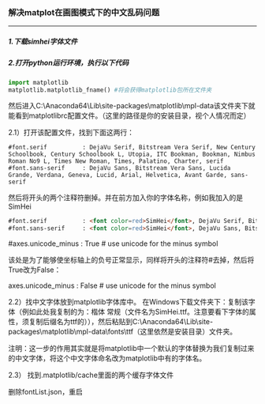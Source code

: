 ### 解决matplot在画图模式下的中文乱码问题

-----



##### 1.下载simhei字体文件
##### 2.打开python运行环境，执行以下代码

```	  python
import matplotlib
matplotlib.matplotlib_fname() #将会获得matplotlib包所在文件夹
```

然后进入C:\Anaconda64\Lib\site-packages\matplotlib\mpl-data该文件夹下就能看到matplotlibrc配置文件。（这里的路径是你的安装目录，视个人情况而定）

2.1）打开该配置文件，找到下面这两行：

    #font.serif          : DejaVu Serif, Bitstream Vera Serif, New Century Schoolbook, Century Schoolbook L, Utopia, ITC Bookman, Bookman, Nimbus Roman No9 L, Times New Roman, Times, Palatino, Charter, serif
    #font.sans-serif     : DejaVu Sans, Bitstream Vera Sans, Lucida Grande, Verdana, Geneva, Lucid, Arial, Helvetica, Avant Garde, sans-serif

然后将开头的两个注释符删掉。并在前方加入你的字体名称，例如我加入的是SimHei

```markdown
#font.serif          : <font color=red>SimHei</font>, DejaVu Serif, Bitstream Vera Serif, New Century Schoolbook, Century Schoolbook L, Utopia, ITC Bookman, Bookman, Nimbus Roman No9 L, Times New Roman, Times, Palatino, Charter, serif
#font.sans-serif     : <font color=red>SimHei</font>, DejaVu Sans, Bitstream Vera Sans, Lucida Grande, Verdana, Geneva, Lucid, Arial, Helvetica, Avant Garde, sans-serif
```

#axes.unicode_minus  : True    # use unicode for the minus symbol

该处是为了能够使坐标轴上的负号正常显示，同样将开头的注释符#去掉，然后将True改为False：

axes.unicode_minus  : False    # use unicode for the minus symbol

2.2）找中文字体放到matplotlib字体库中。
在Windows下载文件夹下：复制该字体（例如此处我复制的为：楷体 常规（文件名为SimHei.ttf。注意要看下字体的属性，须复制后缀名为ttf的）），然后粘贴到C:\Anaconda64\Lib\site-packages\matplotlib\mpl-data\fonts\ttf（这里依然是安装目录）文件夹。

注明：这一步的作用其实就是将matplotlib中一个默认的字体替换为我们复制过来的中文字体，将这个中文字体命名改为matplotlib中有的字体名。

2.3） 找到.matplotlib/cache里面的两个缓存字体文件

删除fontList.json，重启
